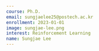 ```yaml
---
course: Ph.D.
email: sungjaelee25@postech.ac.kr
enrollment: 2023-01-01
image: sungjae-lee.png
interest: Reinforcement Learning
name: Sungjae Lee
---
```

